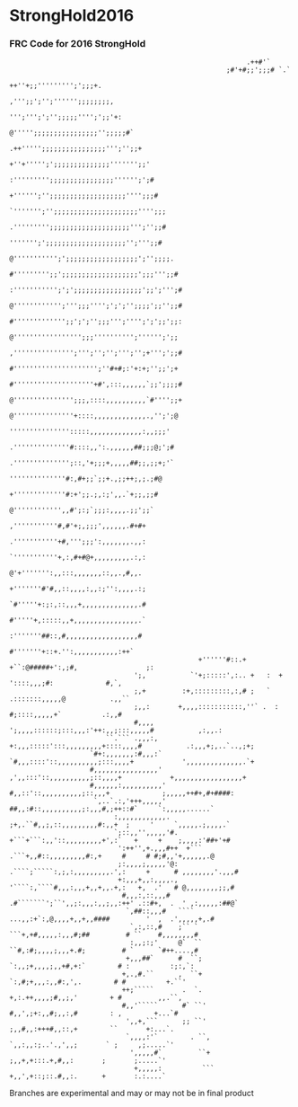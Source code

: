 # StrongHold2016
<h3>FRC Code for 2016 StrongHold</h3>


                                                               .++#'`
                                                          ;#'+#;;';;;# `.`
                                                     ++''+;;''''''''';';;;+.
                                                   ,''';;';'';'''''';;;;;;;;,
                                                   ''';''';';'';;;;;'''';';;'+:
                                                  @''''';;;;;;;;;;;;;;;;'';;;;;#`
                                                .++''''';;;;;;;;;;;;;;;;''';'';;+
                                               +''+''''';';;;;;;;;;;;;;;''''''';;'
                                              :''''''''';;;;;;;;;;;;;;;;'''''';';#
                                              +'''''';'';;;;;;;;;;;;;;;;;;;'''';;;#
                                             `''''''';'';;;;;;;;;;;;;;;;;;;;;'''';;;
                                             .''''''''';;;;;;;;;;;;;;;;;;;;''';'';;#
                                              ''''''';';;;;;;;;;;;;;;;;;;;;'';''';;#
                                            @''''''''''';';;;;;;;;;;;;;;;;;;';'';;;;.
                                           #''''''''';;';;;;;;;;;;;;;;;;;;;';;;''';;#
                                          :''''''''''';';';;;;;;;;;;;;;;;;;';;';''';#
                                          @'''''''''''';''';;;'''';';';'';;;;';;'';;#
                                          #''''''''''''';;';';'';;;''';'''';';';;';;:
                                          @''''''''''''''''';;;'''''''''';'''''';';;
                                          ,''''''''''''''';''';'';'';''';'';+''';';;#
                                           #''''''''''''''''''''';''#+#;:'+:+;'';;';+
                                          #''''''''''''''''''''+#',:::,,,,,,`;;';;;;#
                                          @''''''''''''''';;;,::::,,,,,,,,,,`#'''';;+
                                          @'''''''''''''''+::::,,,,,,,,,,,,,.,'';';@
                                           ''''''''''''''':::::,,,,,,,,,,,,,:,,;;;'
                                          .''''''''''''''#::::,,':.,,,,,,##;;;@;';#
                                          .'''''''''''''';::,'+;;;+,,,,,##;;,;;+;'`
                                           ''''''''''''''#:,#+;;`;;+.,;;++;,;.;#@
                                           +'''''''''''''#:+';;.;,:;',,.`+;;,;;#
                                            @'''''''''''',,#';:;`;;;:,,,,.;;';;`
                                             ,'''''''''''#,#'+;,;;;',,,,,,.#+#+
                                             .'''''''''''+#,''';;;':,,,,,,,.,,:
                                             `'''''''''''+,:,#+#@+,,,,,,,,,.:,:
                                              @'+''''''':,,:::,,,,,,,::,,.,#,,.
                                               +'''''''#'#,,::,,,,:,,:;'':,,,,.:;
                                                `#'''''+:;:,::,,,+,,,,,,,,,,,,,,.#
                                                 #'''''+,:::::,,+,,,,,,,,,,,,,,,,.`
                                                 :'''''''##::,#,,,,,,,,,,,,,,,,,,#
                                                  #'''''''+::+.'':,,,,,,,,,,,:++`
                                                   +''''''#::.+ +``:@#####+':,;#,                 ;:
                                   ';,           `'+;:::::',:.. +   :  + '::::,,,;#:             #,`,
                                   ;,+         :+,:::::::::,:,# ;   `  .:::::::,,,,,@           .,,``
                                   ;,,:       +,,,,:::::::::::,''` .  : #;::::,,,,,+`          .:,,#
                                   #,,,,       ';,,,,::::::;:::,,,:'++:,,;:::,,,,,#           ,:,,.:
                            ``.``` .,,,:,        +:,,,:::::':::,,,,,,,,,+::::,,,,#           .:,,,+;,..`..,;+;
                        `#+:,,,,,,,:#,,,:`        `#,,,::::'::,,,,,,,,,,;:::,,,,+            ',,,,,,,,,,,,,,.`+
                        #,,,,,,,,,,,,,,,,'          ,',,:::'::,,,,,,,,,,;::,,,,+            +,,,,,,,,,,,,,,,,,+
                        #,,,,,,:,,,,,,,,,,'           #,,::'::,,,,,,,,,,;::,,,+             ;,,,,,++#+,#+####:
                         `,..`.:,'+++,,,,,'           ##,,:#::,,,,,,,,,,;:,,,#,;++::#`     `:,,,,,......`
                              :,,,,,,,,,,,,.      ;+,.``#,,;,::,,,,,,,,,#:,,+  ;     '     `,,,,,.;,,,,.`
                              `;::,,'',,,,,'#.   +```+```:,,'::,,,,,,,,,+',:`   +     +    ;,,,,:'##+'+#
                               ':++'',+.,,,#++  +``` .```+,,#::,,,,,,,,,#:,+     #     # #;#,,'+,,,,,,.@
                               ;:,,,,;,,,,,'@: .````;`````:,;,:,,,,,,,,,.',:     +      # ,,,,,,,,'.,,,#
                               +:,,,+,,:,,,,., '````:,````#,,,:,,,+,,+,,.+,:   +,  .'   # @,,,,,,,,;;,#
                                #,,,:,::,,,# .#```````';``',,;:,,,:,,;,,:++' .::#+,  .  ' ,:,,,,,:##@`
                                 `,##::,,,#   ```` ...,,:+`:,@,,,,+,,+,,####         '  ,  .',,,,,+,.#
                                  `,:,::,#    ;`` `     ```+,+#,,,,,:,,,#;##         # ``    #,,,,,,,,#
                                  :,,;:;'     @`  ``     ``#,:#;,,,,;,,,+.#;         # `      `#++....,#
                                 +,,,##`      #  ``;      `:,,;+,,,,;,,+#,+:`        # :          :;:,`:
                                +,.,#.``      ,  ``+       `:,#;+,,,:,,#:,',.        # #          +.``'
                                ++;`````       .  `.        +,:.++,,,,;#,,;,'        + #         ,,.``,
                                #,,'`````      #` ``'       #,,',;+:,,#;,,:,#        : ,        +...`#
                                 ',,+,```      ;; ``'       ;,,#,,:+++#,,::,+        ``       +:...`.
                                 `,,,,:'`        . ``,      `,,:,,:;..'.,',,;       ` ;     ,;.....`'
                                  ',,,,,#`         ``+       ;,,+,+:::.+,#,,:       ;       ;.....`'
                                   +,,,,,:          ```      +,,',+::;::.#,,:.      +       :.:....`


Branches are experimental and may or may not be in final product
